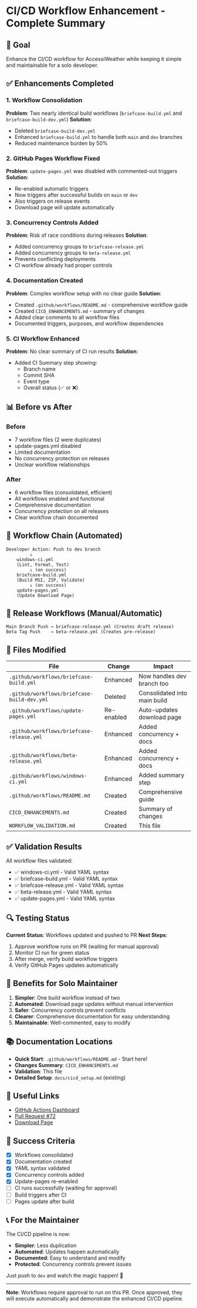 # CI/CD Workflow Enhancement - Complete Summary

## 🎯 Goal
Enhance the CI/CD workflow for AccessiWeather while keeping it simple and maintainable for a solo developer.

## ✅ Enhancements Completed

### 1. Workflow Consolidation
**Problem**: Two nearly identical build workflows (`briefcase-build.yml` and `briefcase-build-dev.yml`)
**Solution**: 
- Deleted `briefcase-build-dev.yml`
- Enhanced `briefcase-build.yml` to handle both `main` and `dev` branches
- Reduced maintenance burden by 50%

### 2. GitHub Pages Workflow Fixed
**Problem**: `update-pages.yml` was disabled with commented-out triggers
**Solution**:
- Re-enabled automatic triggers
- Now triggers after successful builds on `main` or `dev`
- Also triggers on release events
- Download page will update automatically

### 3. Concurrency Controls Added
**Problem**: Risk of race conditions during releases
**Solution**:
- Added concurrency groups to `briefcase-release.yml`
- Added concurrency groups to `beta-release.yml`
- Prevents conflicting deployments
- CI workflow already had proper controls

### 4. Documentation Created
**Problem**: Complex workflow setup with no clear guide
**Solution**:
- Created `.github/workflows/README.md` - comprehensive workflow guide
- Created `CICD_ENHANCEMENTS.md` - summary of changes
- Added clear comments to all workflow files
- Documented triggers, purposes, and workflow dependencies

### 5. CI Workflow Enhanced
**Problem**: No clear summary of CI run results
**Solution**:
- Added CI Summary step showing:
  - Branch name
  - Commit SHA
  - Event type
  - Overall status (✅ or ❌)

## 📊 Before vs After

### Before
- 7 workflow files (2 were duplicates)
- update-pages.yml disabled
- Limited documentation
- No concurrency protection on releases
- Unclear workflow relationships

### After
- 6 workflow files (consolidated, efficient)
- All workflows enabled and functional
- Comprehensive documentation
- Concurrency protection on all releases
- Clear workflow chain documented

## 🔄 Workflow Chain (Automated)

```
Developer Action: Push to dev branch
         ↓
    windows-ci.yml
    (Lint, Format, Test)
         ↓ (on success)
    briefcase-build.yml
    (Build MSI, ZIP, Validate)
         ↓ (on success)
    update-pages.yml
    (Update Download Page)
```

## 🚀 Release Workflows (Manual/Automatic)

```
Main Branch Push → briefcase-release.yml (Creates draft release)
Beta Tag Push    → beta-release.yml (Creates pre-release)
```

## 📝 Files Modified

| File | Change | Impact |
|------|--------|--------|
| `.github/workflows/briefcase-build.yml` | Enhanced | Now handles dev branch too |
| `.github/workflows/briefcase-build-dev.yml` | Deleted | Consolidated into main build |
| `.github/workflows/update-pages.yml` | Re-enabled | Auto-updates download page |
| `.github/workflows/briefcase-release.yml` | Enhanced | Added concurrency + docs |
| `.github/workflows/beta-release.yml` | Enhanced | Added concurrency + docs |
| `.github/workflows/windows-ci.yml` | Enhanced | Added summary step |
| `.github/workflows/README.md` | Created | Comprehensive guide |
| `CICD_ENHANCEMENTS.md` | Created | Summary of changes |
| `WORKFLOW_VALIDATION.md` | Created | This file |

## ✅ Validation Results

All workflow files validated:
- ✅ windows-ci.yml - Valid YAML syntax
- ✅ briefcase-build.yml - Valid YAML syntax
- ✅ briefcase-release.yml - Valid YAML syntax
- ✅ beta-release.yml - Valid YAML syntax
- ✅ update-pages.yml - Valid YAML syntax

## 🔍 Testing Status

**Current Status**: Workflows updated and pushed to PR
**Next Steps**: 
1. Approve workflow runs on PR (waiting for manual approval)
2. Monitor CI run for green status
3. After merge, verify build workflow triggers
4. Verify GitHub Pages updates automatically

## 🎯 Benefits for Solo Maintainer

1. **Simpler**: One build workflow instead of two
2. **Automated**: Download page updates without manual intervention
3. **Safer**: Concurrency controls prevent conflicts
4. **Clearer**: Comprehensive documentation for easy understanding
5. **Maintainable**: Well-commented, easy to modify

## 📚 Documentation Locations

- **Quick Start**: `.github/workflows/README.md` - Start here!
- **Changes Summary**: `CICD_ENHANCEMENTS.md`
- **Validation**: This file
- **Detailed Setup**: `docs/cicd_setup.md` (existing)

## 🔗 Useful Links

- [GitHub Actions Dashboard](https://github.com/Orinks/AccessiWeather/actions)
- [Pull Request #72](https://github.com/Orinks/AccessiWeather/pull/72)
- [Download Page](https://orinks.github.io/AccessiWeather/)

## 🎉 Success Criteria

- [x] Workflows consolidated
- [x] Documentation created
- [x] YAML syntax validated
- [x] Concurrency controls added
- [x] Update-pages re-enabled
- [ ] CI runs successfully (waiting for approval)
- [ ] Build triggers after CI
- [ ] Pages update after build

## 📞 For the Maintainer

The CI/CD pipeline is now:
- **Simpler**: Less duplication
- **Automated**: Updates happen automatically
- **Documented**: Easy to understand and modify
- **Protected**: Concurrency controls prevent issues

Just push to `dev` and watch the magic happen! 🚀

---

**Note**: Workflows require approval to run on this PR. Once approved, they will execute automatically and demonstrate the enhanced CI/CD pipeline.
